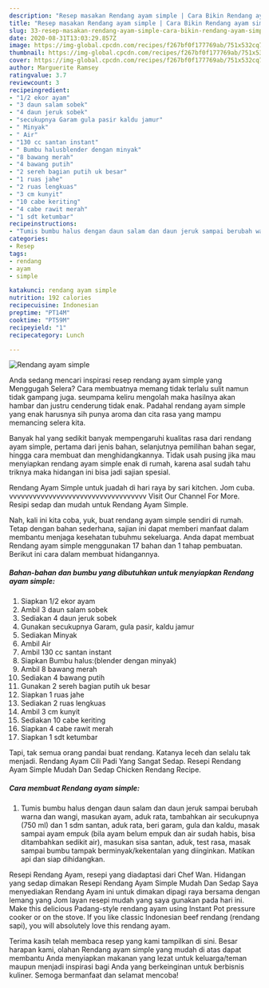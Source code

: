 ```yaml
---
description: "Resep masakan Rendang ayam simple | Cara Bikin Rendang ayam simple Yang Lezat"
title: "Resep masakan Rendang ayam simple | Cara Bikin Rendang ayam simple Yang Lezat"
slug: 33-resep-masakan-rendang-ayam-simple-cara-bikin-rendang-ayam-simple-yang-lezat
date: 2020-08-31T13:03:29.857Z
image: https://img-global.cpcdn.com/recipes/f267bf0f177769ab/751x532cq70/rendang-ayam-simple-foto-resep-utama.jpg
thumbnail: https://img-global.cpcdn.com/recipes/f267bf0f177769ab/751x532cq70/rendang-ayam-simple-foto-resep-utama.jpg
cover: https://img-global.cpcdn.com/recipes/f267bf0f177769ab/751x532cq70/rendang-ayam-simple-foto-resep-utama.jpg
author: Marguerite Ramsey
ratingvalue: 3.7
reviewcount: 3
recipeingredient:
- "1/2 ekor ayam"
- "3 daun salam sobek"
- "4 daun jeruk sobek"
- "secukupnya Garam gula pasir kaldu jamur"
- " Minyak"
- " Air"
- "130 cc santan instant"
- " Bumbu halusblender dengan minyak"
- "8 bawang merah"
- "4 bawang putih"
- "2 sereh bagian putih uk besar"
- "1 ruas jahe"
- "2 ruas lengkuas"
- "3 cm kunyit"
- "10 cabe keriting"
- "4 cabe rawit merah"
- "1 sdt ketumbar"
recipeinstructions:
- "Tumis bumbu halus dengan daun salam dan daun jeruk sampai berubah warna dan wangi, masukan ayam, aduk rata, tambahkan air secukupnya (750 ml) dan 1 sdm santan, aduk rata, beri garam, gula dan kaldu, masak sampai ayam empuk (bila ayam belum empuk dan air sudah habis, bisa ditambahkan sedikit air), masukan sisa santan, aduk, test rasa, masak sampai bumbu tampak berminyak/kekentalan yang diinginkan. Matikan api dan siap dihidangkan."
categories:
- Resep
tags:
- rendang
- ayam
- simple

katakunci: rendang ayam simple 
nutrition: 192 calories
recipecuisine: Indonesian
preptime: "PT14M"
cooktime: "PT59M"
recipeyield: "1"
recipecategory: Lunch

---
```



![Rendang ayam simple](https://img-global.cpcdn.com/recipes/f267bf0f177769ab/751x532cq70/rendang-ayam-simple-foto-resep-utama.jpg)

Anda sedang mencari inspirasi resep rendang ayam simple yang Menggugah Selera? Cara membuatnya memang tidak terlalu sulit namun tidak gampang juga. seumpama keliru mengolah maka hasilnya akan hambar dan justru cenderung tidak enak. Padahal rendang ayam simple yang enak harusnya sih punya aroma dan cita rasa yang mampu memancing selera kita.

Banyak hal yang sedikit banyak mempengaruhi kualitas rasa dari rendang ayam simple, pertama dari jenis bahan, selanjutnya pemilihan bahan segar, hingga cara membuat dan menghidangkannya. Tidak usah pusing jika mau menyiapkan rendang ayam simple enak di rumah, karena asal sudah tahu triknya maka hidangan ini bisa jadi sajian spesial.

Rendang Ayam Simple untuk juadah di hari raya by sari kitchen. Jom cuba. vvvvvvvvvvvvvvvvvvvvvvvvvvvvvvvvvvv Visit Our Channel For More. Resipi sedap dan mudah untuk Rendang Ayam Simple.


Nah, kali ini kita coba, yuk, buat rendang ayam simple sendiri di rumah. Tetap dengan bahan sederhana, sajian ini dapat memberi manfaat dalam membantu menjaga kesehatan tubuhmu sekeluarga. Anda dapat membuat Rendang ayam simple menggunakan 17 bahan dan 1 tahap pembuatan. Berikut ini cara dalam membuat hidangannya.

<!--inarticleads1-->

##### Bahan-bahan dan bumbu yang dibutuhkan untuk menyiapkan Rendang ayam simple:

1. Siapkan 1/2 ekor ayam
1. Ambil 3 daun salam sobek
1. Sediakan 4 daun jeruk sobek
1. Gunakan secukupnya Garam, gula pasir, kaldu jamur
1. Sediakan  Minyak
1. Ambil  Air
1. Ambil 130 cc santan instant
1. Siapkan  Bumbu halus:(blender dengan minyak)
1. Ambil 8 bawang merah
1. Sediakan 4 bawang putih
1. Gunakan 2 sereh bagian putih uk besar
1. Siapkan 1 ruas jahe
1. Sediakan 2 ruas lengkuas
1. Ambil 3 cm kunyit
1. Sediakan 10 cabe keriting
1. Siapkan 4 cabe rawit merah
1. Siapkan 1 sdt ketumbar


Tapi, tak semua orang pandai buat rendang. Katanya leceh dan selalu tak menjadi. Rendang Ayam Cili Padi Yang Sangat Sedap. Resepi Rendang Ayam Simple Mudah Dan Sedap Chicken Rendang Recipe. 

<!--inarticleads2-->

##### Cara membuat Rendang ayam simple:

1. Tumis bumbu halus dengan daun salam dan daun jeruk sampai berubah warna dan wangi, masukan ayam, aduk rata, tambahkan air secukupnya (750 ml) dan 1 sdm santan, aduk rata, beri garam, gula dan kaldu, masak sampai ayam empuk (bila ayam belum empuk dan air sudah habis, bisa ditambahkan sedikit air), masukan sisa santan, aduk, test rasa, masak sampai bumbu tampak berminyak/kekentalan yang diinginkan. Matikan api dan siap dihidangkan.


Resepi Rendang Ayam, resepi yang diadaptasi dari Chef Wan. Hidangan yang sedap dimakan Resepi Rendang Ayam Simple Mudah Dan Sedap Saya menyediakan Rendang Ayam ini untuk dimakan dipagi raya bersama dengan lemang yang Jom layan resepi mudah yang saya gunakan pada hari ini. Make this delicious Padang-style rendang ayam using Instant Pot pressure cooker or on the stove. If you like classic Indonesian beef rendang (rendang sapi), you will absolutely love this rendang ayam. 

Terima kasih telah membaca resep yang kami tampilkan di sini. Besar harapan kami, olahan Rendang ayam simple yang mudah di atas dapat membantu Anda menyiapkan makanan yang lezat untuk keluarga/teman maupun menjadi inspirasi bagi Anda yang berkeinginan untuk berbisnis kuliner. Semoga bermanfaat dan selamat mencoba!
